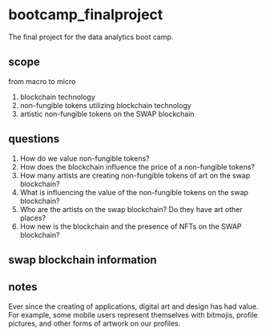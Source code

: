 # bootcamp_finalproject

The final project for the data analytics boot camp.

## scope
from macro to micro
1. blockchain technology
2. non-fungible tokens utilizing blockchain technology
3. artistic non-fungible tokens on the SWAP blockchain

## questions
1. How do we value non-fungible tokens?
2. How does the blockchain influence the price of a non-fungible tokens?
3. How many artists are creating non-fungible tokens of art on the swap blockchain?
4. What is influencing the value of the non-fungible tokens on the swap blockchain?
5. Who are the artists on the swap blockchain? Do they have art other places?
6. How new is the blockchain and the presence of NFTs on the SWAP blockchain?

## swap blockchain information


## notes
Ever since the creating of applications, digital art and design has had value. For example, some mobile users represent themselves with bitmojis, profile pictures, and other forms of artwork on our profiles.
